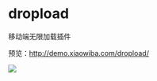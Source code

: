 # dropload
<p>移动端无限加载插件</p>
<p>预览：<a href='http://demo.xiaowiba.com/dropload/'>http://demo.xiaowiba.com/dropload/</a></p>
<img src='http://images.xiaowiba.com/19-1-4/93116854.jpg'/>
